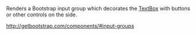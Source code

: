 Renders a Bootstrap input group which decorates the [TextBox](/docs/controls/builtin/TextBox/{branch}) with buttons or other controls on the side.

<http://getbootstrap.com/components/#input-groups>